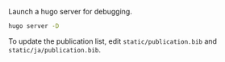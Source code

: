 Launch a hugo server for debugging.

```bash
hugo server -D
```

To update the publication list, edit `static/publication.bib` and `static/ja/publication.bib`.
